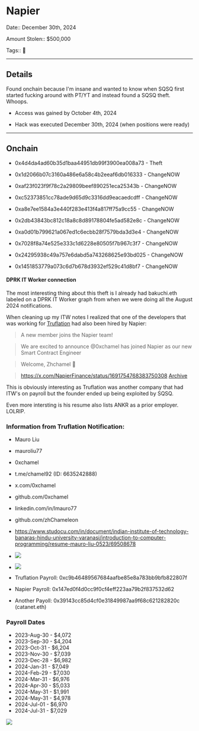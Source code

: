 # Napier

Date:: December 30th, 2024

Amount Stolen:: $500,000

Tags:: 🔑


---



## Details

Found onchain because I'm insane and wanted to know when SQSQ first started fucking around with PT/YT and instead found a SQSQ theft. Whoops.

- Access was gained by October 4th, 2024

- Hack was executed December 30th, 2024 (when positions were ready)



---

## Onchain

- 0x4d4da4ad60b35d1baa44951db99f3900ea008a73 - Theft

- 0x1d2066b07c3160a486e6a58c4b2eeaf6db016333 - ChangeNOW

- 0xaf23f023f9f78c2a29809beef890251eca25343b - ChangeNOW

- 0xc52373851cc78ade9d65d9c3316dd9eacaedcdff - ChangeNOW

- 0xa8e7ee1584a3e440f283e413f4a817ff75a9cc55 - ChangeNOW

- 0x2db43843bc812c18a8c8d89178804fe5ad582e8c - ChangeNOW

- 0xa0d01b799621a067ed1c6ecbb28f7579bda3d3e4 - ChangeNOW

- 0x7028f8a74e525e333c1d6228e80505f7b967c3f7 - ChangeNOW

- 0x24295938c49a757e6dabd5a743268625e93bd025 - ChangeNOW

- 0x1451853779a073c6d7b678d3932ef529c41d8bf7 - ChangeNOW





#### DPRK IT Worker connection

The most interesting thing about this theft is I already had bakuchi.eth labeled on a DPRK IT Worker graph from when we were doing all the August 2024 notifications.

When cleaning up my ITW notes I realized that one of the developers that was working for [Truflation](./truflation.md) had also been hired by Napier:

> A new member joins the Napier team!

> We are excited to announce @0xchamel has joined Napier as our new Smart Contract Engineer

> Welcome, Zhchamel 💜

> https://x.com/NapierFinance/status/1691754768383750308 [Archive](https://archive.ph/H24TI)

This is obviously interesting as Truflation was another company that had ITW's on payroll but the founder ended up being exploited by SQSQ.

Even more intersting is his resume also lists ANKR as a prior employer. LOLRIP.



### Information from Truflation Notification:

- Mauro Liu

- mauroliu77

- 0xchamel

- t.me/chamel92 (ID: 6635242888)

- x.com/0xchamel

- github.com/0xchamel

- linkedin.com/in/lmauro77

- github.com/zhChameleon

- https://www.studocu.com/in/document/indian-institute-of-technology-banaras-hindu-university-varanasi/introduction-to-computer-programming/resume-mauro-liu-0523/69508678

- ![](../images/mauroliu77-chamel92-01.png)

- ![](../images/mauroliu77-chamel92-02.png)

- Truflation Payroll: 0xc9b46489567684aafbe85e8a783bb9bfb822807f

- Napier Payroll: 0x147ed0f4d0cc9f0cf4eff223aa79b2f837532d62

- Another Payoll: 0x39143cc85d4cf0e31849987aa9f68c621282820c (catanet.eth)



### Payroll Dates

- 2023-Aug-30 - $4,072
- 2023-Sep-30 - $4,204
- 2023-Oct-31 - $6,204
- 2023-Nov-30 - $7,039
- 2023-Dec-28 - $6,982
- 2024-Jan-31 - $7,049
- 2024-Feb-29 - $7,030
- 2024-Mar-31 - $6,976
- 2024-Apr-30 - $5,033
- 2024-May-31 - $1,991
- 2024-May-31 - $4,978
- 2024-Jul-01 - $6,970
- 2024-Jul-31 - $7,029


![](../images/napier-hacker.png)